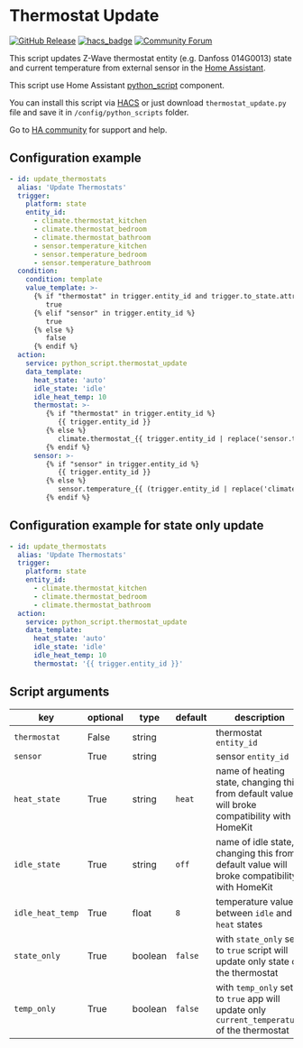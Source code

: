 # Thermostat Update
[![GitHub Release][releases-shield]][releases]
[![hacs_badge](https://img.shields.io/badge/HACS-Default-orange.svg)](https://github.com/custom-components/hacs)
[![Community Forum][forum-shield]][forum]


This script updates Z-Wave thermostat entity (e.g. Danfoss 014G0013) state and current temperature
from external sensor in the [Home Assistant](https://home-assistant.io/).

This script use Home Assistant [python_script](https://www.home-assistant.io/components/python_script/) component.

You can install this script via [HACS](https://custom-components.github.io/hacs/) or just download `thermostat_update.py` file and save it in `/config/python_scripts` folder.

Go to [HA community](https://community.home-assistant.io/t/update-current-temperature-for-z-wave-thermostats/32834) for support and help.

## Configuration example
```yaml
- id: update_thermostats
  alias: 'Update Thermostats'
  trigger:
    platform: state
    entity_id:
      - climate.thermostat_kitchen
      - climate.thermostat_bedroom
      - climate.thermostat_bathroom
      - sensor.temperature_kitchen
      - sensor.temperature_bedroom
      - sensor.temperature_bathroom
  condition:
    condition: template
    value_template: >-
      {% if "thermostat" in trigger.entity_id and trigger.to_state.attributes.current_temperature == none %}
         true
      {% elif "sensor" in trigger.entity_id %}
         true
      {% else %}
         false
      {% endif %}
  action:
    service: python_script.thermostat_update
    data_template:
      heat_state: 'auto'
      idle_state: 'idle'
      idle_heat_temp: 10
      thermostat: >-
         {% if "thermostat" in trigger.entity_id %}
            {{ trigger.entity_id }}
         {% else %}
            climate.thermostat_{{ trigger.entity_id | replace('sensor.temperature_', '') }}
         {% endif %}
      sensor: >-
         {% if "sensor" in trigger.entity_id %}
            {{ trigger.entity_id }}
         {% else %}
            sensor.temperature_{{ (trigger.entity_id | replace('climate.thermostat_', '')) }}
         {% endif %}
```

## Configuration example for state only update
```yaml
- id: update_thermostats
  alias: 'Update Thermostats'
  trigger:
    platform: state
    entity_id:
      - climate.thermostat_kitchen
      - climate.thermostat_bedroom
      - climate.thermostat_bathroom
  action:
    service: python_script.thermostat_update
    data_template:
      heat_state: 'auto'
      idle_state: 'idle'
      idle_heat_temp: 10
      thermostat: '{{ trigger.entity_id }}'
```

## Script arguments
key | optional | type | default | description
-- | -- | -- | -- | --
`thermostat` | False | string | | thermostat `entity_id`
`sensor` | True | string | | sensor `entity_id`
`heat_state` | True | string | `heat` | name of heating state, changing this from default value will broke compatibility with HomeKit
`idle_state` | True | string | `off` | name of idle state, changing this from default value will broke compatibility with HomeKit
`idle_heat_temp` | True | float | `8` | temperature value between `idle` and `heat` states
`state_only` | True | boolean | `false` | with `state_only` set to `true` script will update only state of the thermostat
`temp_only` | True | boolean | `false` | with `temp_only` set to `true` app will update only `current_temperature` of the thermostat

[releases]: https://github.com/bieniu/ha-thermostat-update/releases
[releases-shield]: https://img.shields.io/github/release/bieniu/ha-thermostat-update.svg?style=popout
[forum]: https://community.home-assistant.io/t/update-current-temperature-for-z-wave-thermostats/32834
[forum-shield]: https://img.shields.io/badge/community-forum-brightgreen.svg?style=popout


